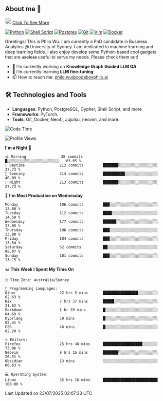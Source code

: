 ## About me 🤗

<a href="#"><img src="https://media.giphy.com/media/hvRJCLFzcasrR4ia7z/giphy.gif" width="20px" height="20px"></a> [Click To See More](https://codeboyphilo.github.io)

[![Python](https://img.shields.io/badge/python-3670A0?style=for-the-badge&logo=python&logoColor=ffdd54)](#)
[![Shell Script](https://img.shields.io/badge/shell_script-%23121011.svg?style=for-the-badge&logo=gnu-bash&logoColor=white)](#)
[![Postgres](https://img.shields.io/badge/postgres-%23316192.svg?style=for-the-badge&logo=postgresql&logoColor=white)](#)
[![Git](https://img.shields.io/badge/git-%23F05033.svg?style=for-the-badge&logo=git&logoColor=white)](#)
[![Vim](https://img.shields.io/badge/VIM-%2311AB00.svg?style=for-the-badge&logo=vim&logoColor=white)](#)
[![Docker](https://img.shields.io/badge/docker-%230db7ed.svg?style=for-the-badge&logo=docker&logoColor=white)](#)

Greetings! This is Philo Wu. I am currently a PhD candidate in Business Analytics \@ University of Sydney. I am dedicated to machine learning and deep learning fields. I also enjoy develop some Python-based cool gadgets that are ~~useless~~ useful to serve my needs. Please check them out!

- 🔭 I’m currently working on **Knowledge Graph Guided LLM QA**
- 🌱 I’m currently learning **LLM fine-tuning**
- 📫 How to reach me: philo.wu@codeboyphilo.ai

## 🛠 Technologies and Tools
- **Languages**: Python, PostgreSQL, Cypher, Shell Script, and more
- **Frameworks**: PyTorch.
- **Tools**: Git, Docker, Neo4j, Jujutsu, neovim, and more.

<!--START_SECTION:waka-->
![Code Time](http://img.shields.io/badge/Code%20Time-915%20hrs-blue)

![Profile Views](http://img.shields.io/badge/Profile%20Views-5-blue)

**I'm a Night 🦉** 

```text
🌞 Morning                28 commits          █░░░░░░░░░░░░░░░░░░░░░░░░   03.65 % 
🌆 Daytime                213 commits         ███████░░░░░░░░░░░░░░░░░░   27.73 % 
🌃 Evening                314 commits         ██████████░░░░░░░░░░░░░░░   40.89 % 
🌙 Night                  213 commits         ███████░░░░░░░░░░░░░░░░░░   27.73 % 
```
📅 **I'm Most Productive on Wednesday** 

```text
Monday                   106 commits         ███░░░░░░░░░░░░░░░░░░░░░░   13.80 % 
Tuesday                  112 commits         ████░░░░░░░░░░░░░░░░░░░░░   14.58 % 
Wednesday                177 commits         ██████░░░░░░░░░░░░░░░░░░░   23.05 % 
Thursday                 106 commits         ███░░░░░░░░░░░░░░░░░░░░░░   13.80 % 
Friday                   104 commits         ███░░░░░░░░░░░░░░░░░░░░░░   13.54 % 
Saturday                 62 commits          ██░░░░░░░░░░░░░░░░░░░░░░░   08.07 % 
Sunday                   101 commits         ███░░░░░░░░░░░░░░░░░░░░░░   13.15 % 
```


📊 **This Week I Spent My Time On** 

```text
🕑︎ Time Zone: Australia/Sydney

💬 Programming Languages: 
Other                    22 hrs 5 mins       ████████████████░░░░░░░░░   62.63 % 
Nix                      7 hrs 37 mins       █████░░░░░░░░░░░░░░░░░░░░   21.62 % 
Markdown                 1 hr 39 mins        █░░░░░░░░░░░░░░░░░░░░░░░░   04.69 % 
hyprlang                 50 mins             █░░░░░░░░░░░░░░░░░░░░░░░░   02.41 % 
CSS                      46 mins             █░░░░░░░░░░░░░░░░░░░░░░░░   02.20 % 

🔥 Editors: 
Firefox                  25 hrs 46 mins      ██████████████████░░░░░░░   73.06 % 
Neovim                   9 hrs 16 mins       ███████░░░░░░░░░░░░░░░░░░   26.31 % 
Obsidian                 13 mins             ░░░░░░░░░░░░░░░░░░░░░░░░░   00.63 % 

💻 Operating System: 
Linux                    35 hrs 16 mins      █████████████████████████   100.00 % 
```


 Last Updated on 23/07/2025 02:07:23 UTC
<!--END_SECTION:waka-->
